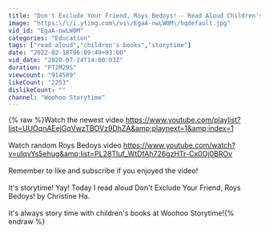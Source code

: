 ```yaml
---
title: "Don't Exclude Your Friend, Roys Bedoys! - Read Aloud Children's Books"
image: "https:\/\/i.ytimg.com\/vi\/EgaA-nwLW0M\/hqdefault.jpg"
vid_id: "EgaA-nwLW0M"
categories: "Education"
tags: ["read aloud","children's books","storytime"]
date: "2022-02-18T06:09:49+03:00"
vid_date: "2020-07-24T14:00:03Z"
duration: "PT2M29S"
viewcount: "914589"
likeCount: "2253"
dislikeCount: ""
channel: "Woohoo Storytime"
---
```

{% raw %}Watch the newest video <a rel="nofollow" target="blank" href="https://www.youtube.com/playlist?list=UUOqnAEejGqVwzTBOVz9DhZA&amp;playnext=1&amp;index=1">https://www.youtube.com/playlist?list=UUOqnAEejGqVwzTBOVz9DhZA&amp;playnext=1&amp;index=1</a><br /><br />Watch random Roys Bedoys video  <a rel="nofollow" target="blank" href="https://www.youtube.com/watch?v=uIqvYs5ehug&amp;list=PL28TIuf_WtDfAh726gzHTr-Cx0Oj0BROv">https://www.youtube.com/watch?v=uIqvYs5ehug&amp;list=PL28TIuf_WtDfAh726gzHTr-Cx0Oj0BROv</a><br /><br />Remember to like and subscribe if you enjoyed the video!<br /><br />It's storytime! Yay! Today I read aloud Don't Exclude Your Friend, Roys Bedoys! by Christine Ha.<br /><br />It's always story time with children's books at Woohoo Storytime!{% endraw %}
